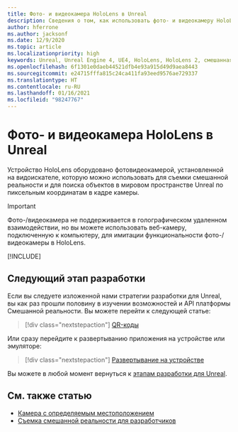 ```yaml
---
title: Фото- и видеокамера HoloLens в Unreal
description: Сведения о том, как использовать фото- и видеокамеру HoloLens для Съемки смешанной реальности и поиска объектов в Unreal.
author: hferrone
ms.author: jacksonf
ms.date: 12/9/2020
ms.topic: article
ms.localizationpriority: high
keywords: Unreal, Unreal Engine 4, UE4, HoloLens, HoloLens 2, смешанная реальность, разработка, функции, документация, руководства, голограммы, камера, фото-/видеокамера, MRC, гарнитура смешанной реальности, гарнитура Windows Mixed Reality, гарнитура виртуальной реальности
ms.openlocfilehash: 6f1301e0daeb44521dfb4e93a915d49d9aea8443
ms.sourcegitcommit: e24715fffa815c24ca411fa93eed9576ae729337
ms.translationtype: HT
ms.contentlocale: ru-RU
ms.lasthandoff: 01/16/2021
ms.locfileid: "98247767"
---
```

# <a name="hololens-photovideo-camera-in-unreal"></a>Фото- и видеокамера HoloLens в Unreal

Устройство HoloLens оборудовано фотовидеокамерой, установленной на видоискателе, которую можно использовать для съемки смешанной реальности и для поиска объектов в мировом пространстве Unreal по пиксельным координатам в кадре камеры.

> [!IMPORTANT]
> Фото-/видеокамера не поддерживается в голографическом удаленном взаимодействии, но вы можете использовать веб-камеру, подключенную к компьютеру, для имитации функциональности фото-/видеокамеры в HoloLens.

[!INCLUDE[](includes/tabs-pv-camera.md)]

## <a name="next-development-checkpoint"></a>Следующий этап разработки

Если вы следуете изложенной нами стратегии разработки для Unreal, вы как раз прошли половину в изучении возможностей и API платформы Смешанной реальности. Вы можете перейти к следующей статье:

> [!div class="nextstepaction"]
> [QR-коды](unreal-qr-codes.md)

Или сразу перейдите к развертыванию приложения на устройстве или эмуляторе:

> [!div class="nextstepaction"]
> [Развертывание на устройстве](unreal-deploying.md)

Вы можете в любой момент вернуться к [этапам разработки для Unreal](unreal-development-overview.md#3-advanced-features).

## <a name="see-also"></a>См. также статью

* [Камера с определяемым местоположением](../platform-capabilities-and-apis/locatable-camera.md)
* [Съемка смешанной реальности для разработчиков](../platform-capabilities-and-apis/mixed-reality-capture-for-developers.md)
